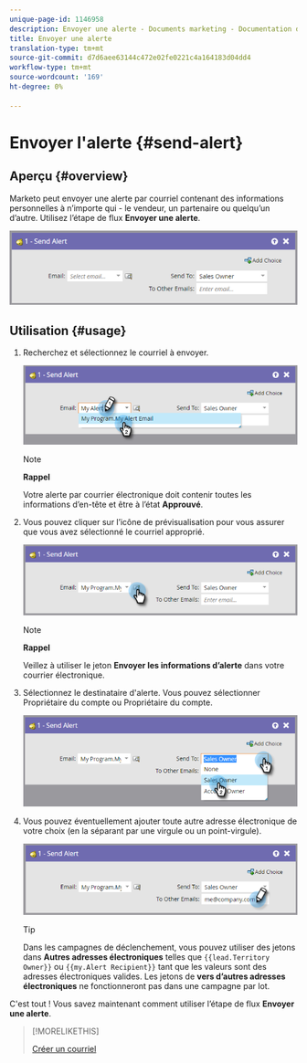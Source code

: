 ```yaml
---
unique-page-id: 1146958
description: Envoyer une alerte - Documents marketing - Documentation du produit
title: Envoyer une alerte
translation-type: tm+mt
source-git-commit: d7d6aee63144c472e02fe0221c4a164183d04dd4
workflow-type: tm+mt
source-wordcount: '169'
ht-degree: 0%

---
```



# Envoyer l&#39;alerte {#send-alert}

## Aperçu {#overview}

Marketo peut envoyer une alerte par courriel contenant des informations personnelles à n’importe qui - le vendeur, un partenaire ou quelqu’un d’autre. Utilisez l’étape de flux **Envoyer une alerte**.

![](assets/one-1.png)

## Utilisation {#usage}

1. Recherchez et sélectionnez le courriel à envoyer.

   ![](assets/two-1.png)

   >[!NOTE]
   >
   >**Rappel**
   >
   >Votre alerte par courrier électronique doit contenir toutes les informations d’en-tête et être à l’état **Approuvé**.

1. Vous pouvez cliquer sur l’icône de prévisualisation pour vous assurer que vous avez sélectionné le courriel approprié.

   ![](assets/three-1.png)

   >[!NOTE]
   >
   >**Rappel**
   >
   >Veillez à utiliser le jeton **Envoyer les informations d’alerte** dans votre courrier électronique.

1. Sélectionnez le destinataire d&#39;alerte. Vous pouvez sélectionner Propriétaire du compte ou Propriétaire du compte.

   ![](assets/four-2.png)

1. Vous pouvez éventuellement ajouter toute autre adresse électronique de votre choix (en la séparant par une virgule ou un point-virgule).

   ![](assets/five.png)

   >[!TIP]
   >
   >Dans les campagnes de déclenchement, vous pouvez utiliser des jetons dans **Autres adresses électroniques** telles que `{{lead.Territory Owner}}` ou `{{my.Alert Recipient}}` tant que les valeurs sont des adresses électroniques valides. Les jetons de **vers d’autres adresses électroniques** ne fonctionneront pas dans une campagne par lot.

C&#39;est tout ! Vous savez maintenant comment utiliser l’étape de flux **Envoyer une alerte**.

>[!MORELIKETHIS]
>
>[Créer un courriel](../../../../product-docs/email-marketing/general/creating-an-email/create-an-email.md)

